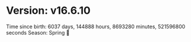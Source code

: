 # Version: v16.6.10
Time since birth: 6037 days, 144888 hours, 8693280 minutes, 521596800 seconds
Season: Spring 🌸
